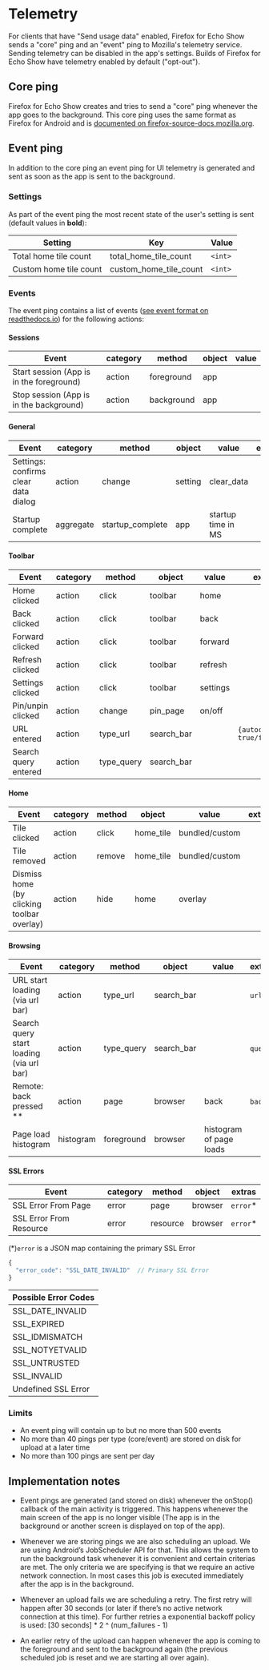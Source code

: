 # Telemetry
For clients that have "Send usage data" enabled, Firefox for Echo Show sends a "core" ping and an "event" ping to Mozilla's telemetry service. Sending telemetry can be disabled in the app's settings. Builds of Firefox for Echo Show have telemetry enabled by default ("opt-out").

## Core ping

Firefox for Echo Show creates and tries to send a "core" ping whenever the app goes to the background. This core ping uses the same format as Firefox for Android and is [documented on firefox-source-docs.mozilla.org](https://firefox-source-docs.mozilla.org/toolkit/components/telemetry/telemetry/data/core-ping.html).

## Event ping

In addition to the core ping an event ping for UI telemetry is generated and sent as soon as the app is sent to the background.

### Settings

As part of the event ping the most recent state of the user's setting is sent (default values in **bold**):

| Setting                  | Key                             | Value
|--------------------------|---------------------------------|----------------------
| Total home tile count    | total_home_tile_count           | `<int>`
| Custom home tile count   | custom_home_tile_count          | `<int>`


### Events

The event ping contains a list of events ([see event format on readthedocs.io](https://firefox-source-docs.mozilla.org/toolkit/components/telemetry/telemetry/collection/events.html)) for the following actions:

#### Sessions

| Event                                    | category | method     | object | value  |
|------------------------------------------|----------|------------|--------|--------|
| Start session (App is in the foreground) | action   | foreground | app    |        |
| Stop session (App is in the background)  | action   | background | app    |        |

#### General

| Event                                  | category | method                | object     | value  | extras.    |
|----------------------------------------|----------|-----------------------|------------|--------|------------|
| Settings: confirms clear data dialog   | action   | change                | setting    | clear_data | |
| Startup complete   | aggregate   | startup_complete                | app    | startup time in MS | |

#### Toolbar
| Event                                  | category | method                | object     | value  | extras.    |
|----------------------------------------|----------|-----------------------|------------|--------|------------|
| Home clicked                           | action   | click                 | toolbar    | home   | |
| Back clicked                           | action   | click                 | toolbar    | back   | |
| Forward clicked                        | action   | click                 | toolbar    | forward| |
| Refresh clicked                        | action   | click                 | toolbar    | refresh| |
| Settings clicked                       | action   | click                 | toolbar    | settings| |
| Pin/unpin clicked                      | action   | change                | pin_page   | on/off | |
| URL entered                            | action   | type_url              | search_bar |        | `{autocomplete: true/false}` |
| Search query entered                   | action   | type_query            | search_bar |        | |

#### Home
| Event                                  | category | method                | object     | value  | extras.    |
|----------------------------------------|----------|-----------------------|------------|--------|------------|
| Tile clicked                           | action   | click                 | home_tile  | bundled/custom | |
| Tile removed                           | action   | remove                | home_tile  | bundled/custom | |
| Dismiss home (by clicking toolbar overlay)|action | hide                  | home       | overlay| |

#### Browsing

| Event                                  | category  | method                | object     | value                   | extras.    |
|----------------------------------------|-----------|-----------------------|------------|-------------------------|------------|
| URL start loading (via url bar)        | action    | type_url              | search_bar |                         | `url`*     |
| Search query start loading (via url bar)| action   | type_query            | search_bar |                         | `query`*   |
| Remote: back pressed **                | action    | page                  | browser    | back                    | `back`*    |
| Page load histogram                    | histogram | foreground            | browser    | histogram of page loads |

#### SSL Errors

| Event                                      | category | method   | object  | extras  |
|--------------------------------------------|----------|----------|---------|---------|
| SSL Error From Page                        | error    | page     | browser |`error`*|
| SSL Error From Resource                    | error    | resource | browser |`error`* |

(*)`error` is a JSON map containing the primary SSL Error 

```JavaScript
{
  "error_code": "SSL_DATE_INVALID"  // Primary SSL Error
}
```

| Possible Error Codes |
|----------------------|
| SSL_DATE_INVALID     |
| SSL_EXPIRED          |
|SSL_IDMISMATCH        |
|SSL_NOTYETVALID       |
|SSL_UNTRUSTED         |
|SSL_INVALID           |
|Undefined SSL Error   |

### Limits

* An event ping will contain up to but no more than 500 events
* No more than 40 pings per type (core/event) are stored on disk for upload at a later time
* No more than 100 pings are sent per day

## Implementation notes

* Event pings are generated (and stored on disk) whenever the onStop() callback of the main activity is triggered. This happens whenever the main screen of the app is no longer visible (The app is in the background or another screen is displayed on top of the app).

* Whenever we are storing pings we are also scheduling an upload. We are using Android’s JobScheduler API for that. This allows the system to run the background task whenever it is convenient and certain criterias are met. The only criteria we are specifying is that we require an active network connection. In most cases this job is executed immediately after the app is in the background.

* Whenever an upload fails we are scheduling a retry. The first retry will happen after 30 seconds (or later if there’s no active network connection at this time). For further retries a exponential backoff policy is used: [30 seconds] * 2 ^ (num_failures - 1)

* An earlier retry of the upload can happen whenever the app is coming to the foreground and sent to the background again (the previous scheduled job is reset and we are starting all over again).

